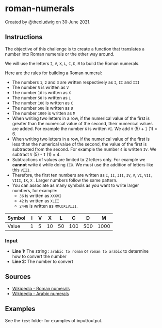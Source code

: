 # roman-numerals

Created by [@theoludwig](https://github.com/theoludwig) on 30 June 2021.

## Instructions

The objective of this challenge is to create a function that translates a number into Roman numerals or the other way around.

We will use the letters `I`, `V`, `X`, `L`, `C`, `D`, `M` to build the Roman numerals.

Here are the rules for building a Roman numeral:

- The numbers `1`, `2` and `3` are written respectively as `I`, `II` and `III`
- The number `5` is written as `V`
- The number `10` is written as `X`
- The number `50` is written as `L`
- The number `100` is written as `C`
- The number `500` is written as `D`
- The number `1000` is written as `M`
- When writing two letters in a row, if the numerical value of the first is greater than the numerical value of the second, their numerical values ​​are added. For example the number `6` is written `VI`. We add `V` (5) + `I` (1) = 6.
- When writing two letters in a row, if the numerical value of the first is less than the numerical value of the second, the value of the first is subtracted from the second. For example the number `4` is written `IV`. We subtract `V` (5) - `I` (1) = 4.
- Subtractions of values ​​are limited to 2 letters only. For example we **cannot** write `8` while doing `IIX`. We must use the addition of letters like this `VIII`.
- Therefore, the first ten numbers are written as `I`, `II`, `III`, `IV`, `V`, `VI`, `VII`, `VIII`, `IX`, `X` . Larger numbers follow the same pattern.
- You can associate as many symbols as you want to write larger numbers, for example:
  - `36` is written as `XXXVI`
  - `42` is written as `XLII`
  - `2448` is written as `MMCDXLVIII`.

| Symbol | I   | V   | X   | L   | C   | D   | M    |
| ------ | --- | --- | --- | --- | --- | --- | ---- |
| Value  | 1   | 5   | 10  | 50  | 100 | 500 | 1000 |

### Input

- **Line 1:** The string : `arabic to roman` or `roman to arabic` to determine how to convert the number
- **Line 2:** The number to convert

## Sources

- [Wikipedia - Roman numerals](https://en.wikipedia.org/wiki/Roman_numerals)
- [Wikipedia - Arabic numerals](https://en.wikipedia.org/wiki/Arabic_numerals)

## Examples

See the `test` folder for examples of input/output.
